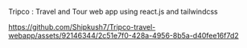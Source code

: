 Tripco : Travel and Tour web app using react.js and tailwindcss


https://github.com/Shipkush7/Tripco-travel-webapp/assets/92146344/2c51e7f0-428a-4956-8b5a-d40fee16f7d2

